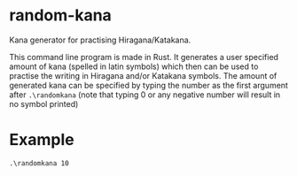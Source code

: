 # random-kana
Kana generator for practising Hiragana/Katakana.

This command line program is made in Rust. It generates a user specified amount of kana (spelled in latin symbols) which then can be used to practise the writing in Hiragana and/or Katakana symbols. The amount of generated kana can be specified by typing the number as the first argument after ```.\randomkana```
(note that typing 0 or any negative number will result in no symbol printed)

# Example

```.\randomkana 10```




